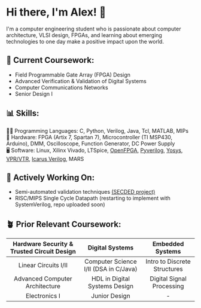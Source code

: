 # Hi there, I'm Alex! 👋
I'm a computer engineering student who is passionate about computer architecture, VLSI design, FPGAs, and learning about emerging technologies to one day make a positive impact upon the world.


## 🌱 Current Coursework:
 - Field Programmable Gate Array (FPGA) Design
 - Advanced Verification & Validation of Digital Systems
 - Computer Communications Networks
 - Senior Design I

## 📊 Skills:
🧑‍💻 Programming Languages: C, Python, Verilog, Java, Tcl, MATLAB, MIPs <br />
🔌 Hardware: FPGA (Artix 7, Spartan 7), Microcontroller (TI MSP430, Arduino), DMM, Oscilloscope, Function Generator, DC Power Supply <br />
🖥️ Software: Linux, Xilinx Vivado, LTSpice, [OpenFPGA](https://github.com/lnis-uofu/OpenFPGA), [Pyverilog](https://github.com/PyHDI/Pyverilog), [Yosys](https://github.com/YosysHQ/yosys), [VPR/VTR](https://github.com/verilog-to-routing/vtr-verilog-to-routing), [Icarus Verilog](https://github.com/steveicarus/iverilog), MARS  <br />


## 🔭 Actively Working On:
 - Semi-automated validation techniques [(SECDED project)](https://github.com/ajdef/SECDED-Hamming84/blob/main/README.md)
 - RISC/MIPS Single Cycle Datapath (restarting to implement with SystemVerilog, repo uploaded soon)

 

## 🪴 Prior Relevant Coursework:
|Hardware Security & Trusted Circuit Design|Digital Systems|Embedded Systems|
|-|-|-|
|<div align="center">Linear Circuits I/II|<div align="center">Computer Science I/II (DSA in C/Java)|<div align="center">Intro to Discrete Structures|
|<div align="center">Advanced Computer Architecture|<div align="center">HDL in Digital Systems Design|<div align="center">Digital Signal Processing|
|<div align="center">Electronics I|<div align="center">Junior Design|<div align="center"> - |


<!--
**ajdef/ajdef** is a ✨ _special_ ✨ repository because its `README.md` (this file) appears on your GitHub profile.

Here are some ideas to get you started:

- 🔭 I’m currently working on ...
- 🌱 I’m currently learning ...
- 👯 I’m looking to collaborate on ...
- 🤔 I’m looking for help with ...
- 💬 Ask me about ...
- 📫 How to reach me: ...
- 😄 Pronouns: ...
- ⚡ Fun fact: ...
-->
